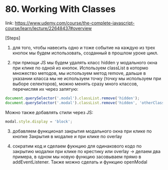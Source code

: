 # 80. Working With Classes
link: https://www.udemy.com/course/the-complete-javascript-course/learn/lecture/22648437#overview

[Steps]
1) для того, чтобы навесить одно и тоже событие на каждую из трех кнопок мы будем использовать, созданный в прошлом уроке цикл.

2) при прмощи JS мы будем удалять класс hidden у модального окна при клике по одной из кнопок. Используем classList в котормо множество методов, мы используем метод remove, дальше в указании класса мы не используем точку (точку мы используем при выборе селекторов), можно менять сразу много классов, перечисляя их через запятую:

```js
document.querySelector('.modal').classList.remove('hidden');
document.querySelector('.modal').classList.remove('hidden', 'otherClass');
```
Можно также добавлять стили через JS:

```js
modal.style.display = 'block';
```

3) добавляем функционал закрытия модального окна при клике по кнопке Закрытия в модалке и при клике по overlay

4) сократим код и сделаем фукнцию для одинакового кодо по закрытию модалки при клике по крестику или overlay -> делаем два примера, в одном мы новую функцию засовываем прямо в addEventListener. Также можно сделать и функцию openModal

